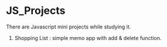 # JS_Projects

There are Javascript mini projects while studying it.
1. Shopping List : simple memo app with add & delete function.
